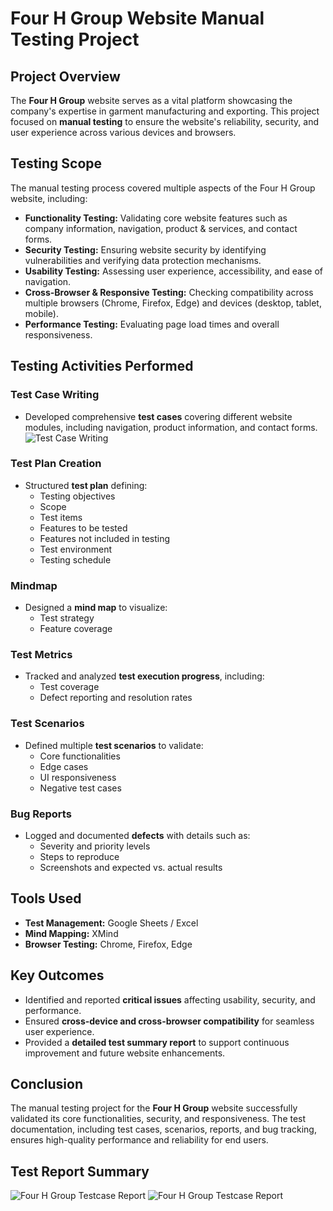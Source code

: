 # Four H Group Website Manual Testing Project  

## Project Overview  
The **Four H Group** website serves as a vital platform showcasing the company's expertise in garment manufacturing and exporting. This project focused on **manual testing** to ensure the website's reliability, security, and user experience across various devices and browsers.  

## Testing Scope  
The manual testing process covered multiple aspects of the Four H Group website, including:  

- **Functionality Testing:** Validating core website features such as company information, navigation, product & services, and contact forms.  
- **Security Testing:** Ensuring website security by identifying vulnerabilities and verifying data protection mechanisms.  
- **Usability Testing:** Assessing user experience, accessibility, and ease of navigation.  
- **Cross-Browser & Responsive Testing:** Checking compatibility across multiple browsers (Chrome, Firefox, Edge) and devices (desktop, tablet, mobile).  
- **Performance Testing:** Evaluating page load times and overall responsiveness.  

## Testing Activities Performed  

### Test Case Writing  
- Developed comprehensive **test cases** covering different website modules, including navigation, product information, and contact forms.  
![Test Case Writing](https://drive.google.com/uc?export=view&id=1cSdZgvqibZvxUAn3mz8G2tsuXZmFEmCe)

### Test Plan Creation  
- Structured **test plan** defining:  
  - Testing objectives  
  - Scope  
  - Test items  
  - Features to be tested  
  - Features not included in testing  
  - Test environment  
  - Testing schedule  

### Mindmap  
- Designed a **mind map** to visualize:  
  - Test strategy  
  - Feature coverage  

### Test Metrics  
- Tracked and analyzed **test execution progress**, including:  
  - Test coverage  
  - Defect reporting and resolution rates  

### Test Scenarios  
- Defined multiple **test scenarios** to validate:  
  - Core functionalities  
  - Edge cases  
  - UI responsiveness  
  - Negative test cases  

### Bug Reports  
- Logged and documented **defects** with details such as:  
  - Severity and priority levels  
  - Steps to reproduce  
  - Screenshots and expected vs. actual results  

## Tools Used  
- **Test Management:** Google Sheets / Excel  
- **Mind Mapping:** XMind  
- **Browser Testing:** Chrome, Firefox, Edge  

## Key Outcomes  
- Identified and reported **critical issues** affecting usability, security, and performance.  
- Ensured **cross-device and cross-browser compatibility** for seamless user experience.  
- Provided a **detailed test summary report** to support continuous improvement and future website enhancements.  

## Conclusion  
The manual testing project for the **Four H Group** website successfully validated its core functionalities, security, and responsiveness. The test documentation, including test cases, scenarios, reports, and bug tracking, ensures high-quality performance and reliability for end users.  

## Test Report Summary 
![Four H Group Testcase Report](https://drive.google.com/uc?export=view&id=1foTHq5NVTTEUReL5fLoSdYrSUXSOYf-y)
![Four H Group Testcase Report](https://drive.google.com/uc?export=view&id=1uolFG3QiW1y0F6I9-PrAaZH3HplonmmD)
